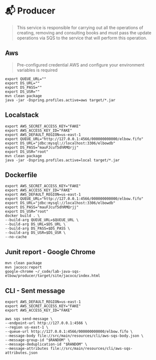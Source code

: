 # 📬 Producer
> This service is responsible for carrying out all the operations of creating, removing and consulting books and must pass the update operations via SQS to the service that will perform this operation.
## Aws
> Pre-configured credential AWS and configure your environment variables is required
```shell
export QUEUE_URL=""
export DS_URL=""
export DS_PASS=""
export DS_USR=""
mvn clean package 
java -jar -Dspring.profiles.active=aws target/*.jar
```
## Localstack
```shell
export AWS_SECRET_ACCESS_KEY="FAKE"
export AWS_ACCESS_KEY_ID="FAKE"
export AWS_DEFAULT_REGION=us-east-1
export QUEUE_URL="http://127.0.0.1:4566/000000000000/elbow.fifo"
export DS_URL="jdbc:mysql://localhost:3306/elbowdb"
export DS_PASS="mauFJcuf5dhRMQrjj"
export DS_USR="root"
mvn clean package 
java -jar -Dspring.profiles.active=local target/*.jar
```
## Dockerfile
```shell
export AWS_SECRET_ACCESS_KEY="FAKE"
export AWS_ACCESS_KEY_ID="FAKE"
export AWS_DEFAULT_REGION=us-east-1
export QUEUE_URL="http://127.0.0.1:4566/000000000000/elbow.fifo"
export DS_URL="jdbc:mysql://localhost:3306/elbowdb"
export DS_PASS="mauFJcuf5dhRMQrjj"
export DS_USR="root"
docker build . \
--build-arg QUEUE_URL=$QUEUE_URL \
--build-arg DS_URL=$DS_URL \
--build-arg DS_PASS=$DS_PASS \
--build-arg DS_USR=$DS_USR \
--no-cache
```
## Junit report - Google Chrome
```shell
mvn clean package
mvn jacoco:report
google-chrome ~/_code/lab-java-sqs-elbow/producer/target/site/jacoco/index.html
```
## CLI - Sent message
```shell
export AWS_DEFAULT_REGION=us-east-1
export AWS_SECRET_ACCESS_KEY="FAKE"
export AWS_ACCESS_KEY_ID="FAKE"

aws sqs send-message \
--endpoint-url http://127.0.0.1:4566 \
--region us-east-1 \
--queue-url http://127.0.0.1:4566/000000000000/elbow.fifo \
--message-body file://src/main/resources/cli/aws-sqs-body.json \
--message-group-id "$RANDOM" \
--message-deduplication-id "$RANDOM" \
--message-attributes file://src/main/resources/cli/aws-sqs-attributes.json
```
